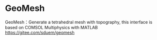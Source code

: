 # GeoMesh
GeoMesh：Generate a tetrahedral mesh with topography, this interface is based on  COMSOL Multiphysics with MATLAB
https://gitee.com/sduem/geomesh
